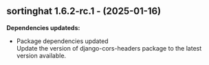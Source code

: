 ## sortinghat 1.6.2-rc.1 - (2025-01-16)

**Dependencies updateds:**

 * Package dependencies updated\
   Update the version of django-cors-headers package to the latest
   version available.

